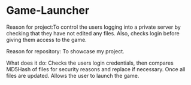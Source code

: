 # Game-Launcher
Reason for project:To control the users logging into a private server by checking that they have not edited any files. Also, checks login before giving them access to the game.

Reason for repository: To showcase my project.

What does it do: Checks the users login credentials, then compares MD5Hash of files for security reasons and replace if necessary. Once all files are updated. Allows the user to launch the game.
